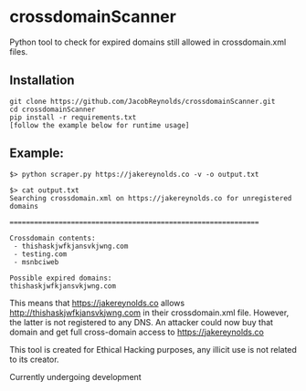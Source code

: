 # crossdomainScanner
Python tool to check for expired domains still allowed in crossdomain.xml files.

## Installation
```
git clone https://github.com/JacobReynolds/crossdomainScanner.git
cd crossdomainScanner
pip install -r requirements.txt
[follow the example below for runtime usage]
```
## Example:

```
$> python scraper.py https://jakereynolds.co -v -o output.txt

$> cat output.txt
Searching crossdomain.xml on https://jakereynolds.co for unregistered domains

=============================================================

Crossdomain contents:
 - thishaskjwfkjansvkjwng.com
 - testing.com
 - msnbciweb

Possible expired domains:
thishaskjwfkjansvkjwng.com
```

This means that https://jakereynolds.co allows http://thishaskjwfkjansvkjwng.com in their crossdomain.xml file.  However, the latter is not registered to any DNS.  An attacker could now buy that domain and get full cross-domain access to https://jakereynolds.co

This tool is created for Ethical Hacking purposes, any illicit use is not related to its creator.

Currently undergoing development
